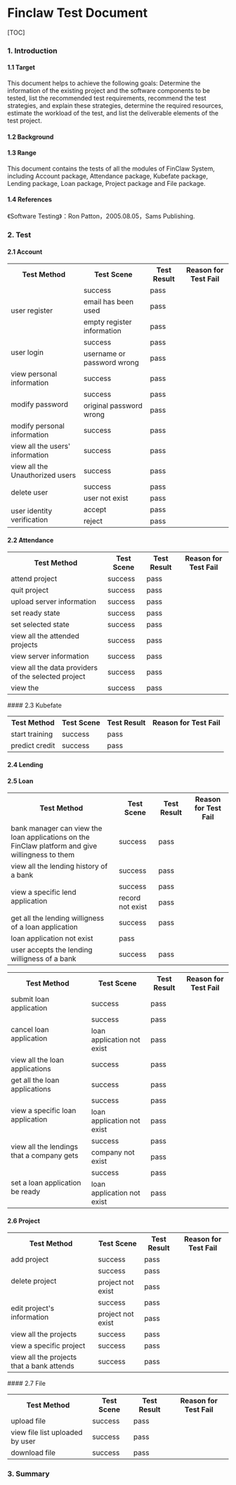 # Finclaw Test Document

[TOC]

### 1. Introduction

#### 1.1 Target

This document helps to achieve the following goals:
Determine the information of the existing project and the software components to be tested, list the recommended test requirements, recommend the test strategies, and explain these strategies, determine the required resources, estimate the workload of the test, and list the deliverable elements of the test project.

#### 1.2 Background

#### 1.3 Range

This document contains the tests of all the modules of FinClaw System, including Account package, Attendance package, Kubefate package, Lending package, Loan package, Project package and File package.

#### 1.4 References

《Software Testing》：Ron Patton，2005.08.05，Sams Publishing.

### 2. Test

#### 2.1 Account

<table>
    <tr>
        <th>Test Method</th>
        <th>Test Scene</th>
        <th>Test Result</th>
        <th>Reason for Test Fail</th>
    </tr>
    <tr>
        <td rowspan = "3">user register</td>
        <td> success</td>
        <td> pass</td>
        <td> </td>
    </tr>
    <tr>
        <td> email has been used</td>
        <td> pass</td>
        <td> </td>
    </tr>
    <tr>
        <td> empty register information</td>
        <td> pass</td>
        <td> </td>
    </tr>
    <tr>
        <td rowspan = "2">user login</td>
        <td> success</td>
        <td> pass</td>
        <td> </td>
    </tr>
    <tr>
        <td> username or password wrong</td>
        <td> pass</td>
        <td> </td>
    </tr>
    <tr>
        <td rowspan = "1">view personal information</td>
        <td> success</td>
        <td> pass</td>
        <td> </td>
    </tr>
    <tr>
        <td rowspan = "2">modify password</td>
        <td> success</td>
        <td> pass</td>
        <td> </td>
    </tr>
    <tr>
        <td> original password wrong</td>
        <td> pass</td>
        <td> </td>
    </tr>
    <tr>
        <td rowspan = "1">modify personal information</td>
        <td> success</td>
        <td> pass</td>
        <td> </td>
    </tr>
    <tr>
        <td rowspan = "1">view all the users' information</td>
        <td> success</td>
        <td> pass</td>
        <td> </td>
    </tr>
    <tr>
        <td rowspan = "1">view all the Unauthorized users</td>
        <td> success</td>
        <td> pass</td>
        <td> </td>
    </tr>
    <tr>
        <td rowspan = "2">delete user</td>
        <td> success</td>
        <td> pass</td>
        <td> </td>
    </tr>
    <tr>
        <td> user not exist</td>
        <td> pass</td>
        <td> </td>
    </tr>
    <tr>
        <td rowspan = "2">user identity verification</td>
        <td> accept</td>
        <td> pass</td>
        <td> </td>
    </tr>
    <tr>
        <td> reject</td>
        <td> pass</td>
        <td> </td>
    </tr>
</table>

#### 2.2 Attendance

<table>
    <tr>
        <th>Test Method</th>
        <th>Test Scene</th>
        <th>Test Result</th>
        <th>Reason for Test Fail</th>
    </tr>
    <tr>
        <td rowspan = "1">attend project</td>
        <td> success</td>
        <td> pass</td>
        <td> </td>
    </tr>
    <tr>
        <td rowspan = "1">quit project</td>
        <td> success</td>
        <td> pass</td>
        <td> </td>
    </tr>
    <tr>
        <td rowspan = "1">upload server information</td>
        <td> success</td>
        <td> pass</td>
        <td> </td>
    </tr>
    <tr>
        <td rowspan = "1">set ready state</td>
        <td> success</td>
        <td> pass</td>
        <td> </td>
    </tr>
    <tr>
        <td rowspan = "1">set selected state</td>
        <td> success</td>
        <td> pass</td>
        <td> </td>
    </tr>
    <tr>
        <td rowspan = "1">view all the attended projects</td>
        <td> success</td>
        <td> pass</td>
        <td> </td>
    </tr>
    <tr>
        <td rowspan = "1">view server information</td>
        <td> success</td>
        <td> pass</td>
        <td> </td>
    </tr>
    <tr>
        <td rowspan = "1">view all the data providers of the selected project</td>
        <td> success</td>
        <td> pass</td>
        <td> </td>
    </tr>
    <tr>
        <td rowspan = "1">view the </td>
        <td> success</td>
        <td> pass</td>
        <td> </td>
    </tr>
</table>
#### 2.3 Kubefate

<table>
    <tr>
        <th>Test Method</th>
        <th>Test Scene</th>
        <th>Test Result</th>
        <th>Reason for Test Fail</th>
    </tr>
    <tr>
        <td rowspan = "1">start training</td>
        <td> success</td>
        <td> pass</td>
        <td> </td>
    </tr>
    <tr>
        <td rowspan = "1">predict credit</td>
        <td> success</td>
        <td> pass</td>
        <td> </td>
    </tr>
</table>

#### 2.4 Lending

<table>
    <tr>
        <th>Test Method</th>
        <th>Test Scene</th>
        <th>Test Result</th>
        <th>Reason for Test Fail</th>
    </tr>
    <tr>
        <td rowspan = "1">bank manager can view the loan applications on the FinClaw platform and give willingness to them</td>
        <td> success</td>
        <td> pass</td>
        <td> </td>
    </tr>
    <tr>
        <td rowspan = "1">view all the lending history of a bank</td>
        <td> success</td>
        <td> pass</td>
        <td> </td>
    </tr>
    <tr>
        <td rowspan = "2">view a specific lend application</td>
        <td> success</td>
        <td> pass</td>
        <td> </td>
    </tr>
    <tr>
        <td> record not exist</td>
        <td> pass</td>
        <td> </td>
    </tr>
    <tr>
        <td rowspan = "1">get all the lending willigness of a loan application</td>
        <td> success</td>
        <td> pass</td>
        <td> </td>
    </tr>
    <tr>
        <td> loan application not exist</td>
        <td> pass</td>
        <td> </td>
    </tr>
    <tr>
        <td rowspan = "2">user accepts the lending willigness of a bank</td>
        <td> success</td>
        <td> pass</td>
        <td> </td>
    </tr>


#### 2.5 Loan

<table>
    <tr>
        <th>Test Method</th>
        <th>Test Scene</th>
        <th>Test Result</th>
        <th>Reason for Test Fail</th>
    </tr>
    <tr>
        <td rowspan = "1">submit loan application</td>
        <td> success</td>
        <td> pass</td>
        <td> </td>
    </tr>
    <tr>
        <td rowspan = "2">cancel loan application</td>
        <td> success</td>
        <td> pass</td>
        <td> </td>
    </tr>
    <tr>
        <td> loan application not exist</td>
        <td> pass</td>
        <td> </td>
    </tr>
    <tr>
        <td rowspan = "1">view all the loan applications</td>
        <td> success</td>
        <td> pass</td>
        <td> </td>
    </tr>
    <tr>
        <td rowspan = "1">get all the loan applications</td>
        <td> success</td>
        <td> pass</td>
        <td> </td>
    </tr>
    <tr>
        <td rowspan = "2">view a specific loan application</td>
        <td> success</td>
        <td> pass</td>
        <td> </td>
    </tr>
    <tr>
        <td> loan application not exist</td>
        <td> pass</td>
        <td> </td>
    </tr>
    <tr>
        <td rowspan = "2">view all the lendings that a company gets</td>
        <td> success</td>
        <td> pass</td>
        <td> </td>
    </tr>
    <tr>
        <td> company not exist</td>
        <td> pass</td>
        <td> </td>
    </tr>
    </tr>
    <tr>
        <td rowspan = "2">set a loan application be ready</td>
        <td> success</td>
        <td> pass</td>
        <td> </td>
	</tr>	
    <tr>
        <td> loan application not exist</td>
        <td> pass</td>
        <td> </td>
    </tr>
</table>

#### 2.6 Project

<table>
    <tr>
        <th>Test Method</th>
        <th>Test Scene</th>
        <th>Test Result</th>
        <th>Reason for Test Fail</th>
    </tr>
    <tr>
        <td rowspan = "1">add project</td>
        <td> success</td>
        <td> pass</td>
        <td> </td>
    </tr>
    <tr>
        <td rowspan = "2">delete project</td>
        <td> success</td>
        <td> pass</td>
        <td> </td>
    </tr>
    <tr>
        <td> project not exist</td>
        <td> pass</td>
        <td> </td>
    </tr>
    <tr>
        <td rowspan = "2">edit project's information</td>
        <td> success</td>
        <td> pass</td>
        <td> </td>
    </tr>
    <tr>
        <td> project not exist</td>
        <td> pass</td>
        <td> </td>
    </tr>
    <tr>
        <td rowspan = "1">view all the projects</td>
        <td> success</td>
        <td> pass</td>
        <td> </td>
    </tr>
    <tr>
        <td rowspan = "1">view a specific project</td>
        <td> success</td>
        <td> pass</td>
        <td> </td>
    </tr>
    <tr>
        <td rowspan = "1">view all the projects that a bank attends</td>
        <td> success</td>
        <td> pass</td>
        <td> </td>
    </tr>
</table>
#### 2.7 File

<table>
    <tr>
        <th>Test Method</th>
        <th>Test Scene</th>
        <th>Test Result</th>
        <th>Reason for Test Fail</th>
    </tr>
    <tr>
        <td rowspan = "1">upload file</td>
        <td> success</td>
        <td> pass</td>
        <td> </td>
    </tr>
      <tr>
        <td rowspan = "1">view file list uploaded by user</td></td>
        <td> success</td>
        <td> pass</td>
        <td> </td>
    </tr>
    <tr>
    	<td rowspan="1">download file</td>
        <td> success</td>
        <td> pass</td>
        <td> </td>
    </tr>
</table>


### 3. Summary


​                                                                                 

